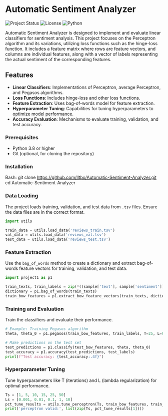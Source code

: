 # Automatic Sentiment Analyzer

![Project Status](https://img.shields.io/badge/status-active-brightgreen.svg)
![License](https://img.shields.io/badge/license-MIT-blue.svg)
![Python](https://img.shields.io/badge/python-3.8%2B-blue.svg)

Automatic Sentiment Analyzer is designed to implement and evaluate linear classifiers for sentiment analysis. This project focuses on the Perceptron algorithm and its variations, utilizing loss functions such as the hinge-loss function. It includes a feature matrix where rows are feature vectors, and columns are individual features, along with a vector of labels representing the actual sentiment of the corresponding features.

## Features

- **Linear Classifiers**: Implementations of Perceptron, average Perceptron, and Pegasos algorithms.
- **Loss Functions**: Includes hinge-loss and other loss functions.
- **Feature Extraction**: Uses bag-of-words model for feature extraction.
- **Hyperparameter Tuning**: Capabilities for tuning hyperparameters to optimize model performance.
- **Accuracy Evaluation**: Mechanisms to evaluate training, validation, and test accuracy.


### Prerequisites
- Python 3.8 or higher
- Git (optional, for cloning the repository)

### Installation
   Bash:
   git clone https://github.com/lltbx/Automatic-Sentiment-Analyzer.git
   cd Automatic-Sentiment-Analyzer

### Data Loading

The project loads training, validation, and test data from `.tsv` files. Ensure the data files are in the correct format.

```python
import utils

train_data = utils.load_data('reviews_train.tsv')
val_data = utils.load_data('reviews_val.tsv')
test_data = utils.load_data('reviews_test.tsv')
```

### Feature Extraction

Use the `bag_of_words` method to create a dictionary and extract bag-of-words feature vectors for training, validation, and test data.

```python
import project1 as p1

train_texts, train_labels = zip(*((sample['text'], sample['sentiment']) for sample in train_data))
dictionary = p1.bag_of_words(train_texts)
train_bow_features = p1.extract_bow_feature_vectors(train_texts, dictionary)
```

### Training and Evaluation

Train the classifiers and evaluate their performance.

```python
# Example: Training Pegasos algorithm
theta, theta_0 = p1.pegasos(train_bow_features, train_labels, T=25, L=0.01)

# Make predictions on the test set
test_predictions = p1.classify(test_bow_features, theta, theta_0)
test_accuracy = p1.accuracy(test_predictions, test_labels)
print(f"Test accuracy: {test_accuracy:.4f}")
```

### Hyperparameter Tuning

Tune hyperparameters like T (iterations) and L (lambda regularization) for optimal performance.

```python
Ts = [1, 5, 10, 15, 25, 50]
Ls = [0.001, 0.01, 0.1, 1, 10]
pct_tune_results = utils.tune_perceptron(Ts, train_bow_features, train_labels, val_bow_features, val_labels)
print('perceptron valid:', list(zip(Ts, pct_tune_results[1])))
```